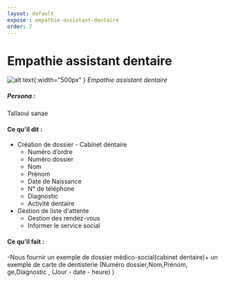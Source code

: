 ```yaml
---
layout: default
expose : empathie-assistant-dentaire
order: 7
---
```



  

<!-- new slide -->

# Empathie assistant dentaire 

<!-- new slide -->

![alt text]({{site.baseurl}}/empathie-assistant-dentaire/images/assistant-dentaire-spécialiste-Interne.png){:width="500px" }
*Empathie assistant dentaire*

<!-- note -->

##### Persona : 
Tallaoui sanae 

#### Ce qu'il dit : 

- Création de dossier - Cabinet dentaire
  - Numéro d’ordre 
  - Numéro dossier 
  - Nom
  - Prénom
  - Date de Naissance
  - N° de téléphone
  - Diagnostic
  - Activité dentaire
- Gestion de liste d'attente
  - Gestion des rendez-vous
  - Informer le service social
  



#### Ce qu’il fait : 
-Nous fournir un exemple de dossier médico-social(cabinet dentaire)+ un exemple de carte de dentisterie (Numéro dossier,Nom,Prénom, ge,Diagnostic , (Jour - date - heure) )




